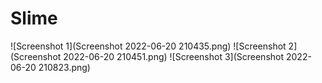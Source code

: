 # Slime
![Screenshot 1](Screenshot 2022-06-20 210435.png)
![Screenshot 2](Screenshot 2022-06-20 210451.png)
![Screenshot 3](Screenshot 2022-06-20 210823.png)
